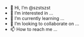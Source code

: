 - 👋 Hi, I’m @szstszst
- 👀 I’m interested in ...
- 🌱 I’m currently learning ...
- 💞️ I’m looking to collaborate on ...
- 📫 How to reach me ...

<!---
szstszst/szstszst is a ✨ special ✨ repository because its `README.md` (this file) appears on your GitHub profile.
You can click the Preview link to take a look at your changes.
--->
